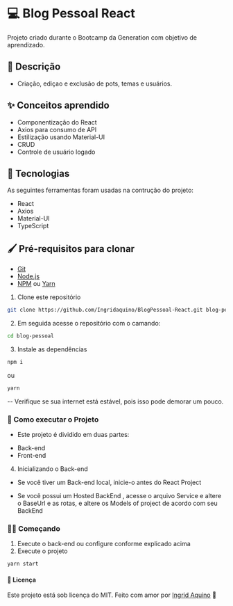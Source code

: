 # 💻 Blog Pessoal React 
Projeto criado durante o Bootcamp da Generation com objetivo de aprendizado.

## 📃 Descrição
- Criação, ediçao e exclusão de pots, temas e usuários.

## ✨ Conceitos aprendido

- Componentização do React
- Axios para consumo de API
- Estilização usando Material-UI
- CRUD
- Controle de usuário logado

## 🧪 Tecnologias
  As seguintes ferramentas foram usadas na contrução do projeto:

- React
- Axios
- Material-UI
- TypeScript

## 🖌 Pré-requisitos para clonar

* [Git](https://git-scm.com)
* [Node.js](https://nodejs.org/)
* [NPM](https://www.npmjs.com/) ou [Yarn](https://classic.yarnpkg.com/lang/en/docs/install/)

1. Clone este repositório
````bash
git clone https://github.com/Ingridaquino/BlogPessoal-React.git blog-pessoal
````
2. Em seguida acesse o repositório com o camando:
````bash
cd blog-pessoal
````
3. Instale as dependências
````bash
npm i
````
ou 
````bash 
yarn
````

-- Verifique se sua internet está estável, pois isso pode demorar um pouco.

### 🎊 Como executar o Projeto
 - Este projeto é dividido em duas partes: 

* Back-end
* Front-end

4. Inicializando o Back-end


- Se você tiver um Back-end local, inicie-o antes do React Project

- Se você possui um Hosted BackEnd , acesse o arquivo Service e altere o BaseUrl e as rotas, e altere os Models of project de acordo com seu BackEnd


### 👩‍💻 Começando 
1. Execute o back-end ou configure conforme explicado acima
2. Execute o projeto

````bash
yarn start
````

#### 🎨 Licença
Este projeto está sob licença do MIT.
Feito com amor por [Ingrid Aquino](https://www.linkedin.com/in/ingrid-aquino-88a8b9147/) 🤞

